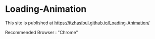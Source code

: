 # Loading-Animation



This site is published at https://itzhasibul.github.io/Loading-Animation/




Recommended Browser : "Chrome"
